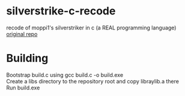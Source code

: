 # silverstrike-c-recode
recode of moppi1's silverstriker in c (a REAL programming language)
[original repo](https://github.com/Moppi1/silverstrike)

# Building
Bootstrap build.c using gcc build.c -o build.exe \
Create a libs directory to the repository root and copy libraylib.a there \
Run build.exe
